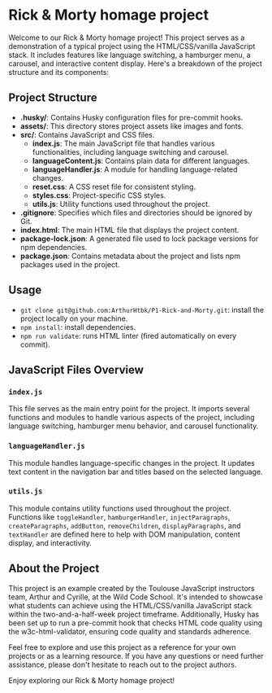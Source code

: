 # Rick & Morty homage project

Welcome to our Rick & Morty homage project! This project serves as a demonstration of a typical project using the HTML/CSS/vanilla JavaScript stack. It includes features like language switching, a hamburger menu, a carousel, and interactive content display. Here's a breakdown of the project structure and its components:

## Project Structure

- **.husky/**: Contains Husky configuration files for pre-commit hooks.
- **assets/**: This directory stores project assets like images and fonts.
- **src/**: Contains JavaScript and CSS files.
  - **index.js**: The main JavaScript file that handles various functionalities, including language switching and carousel.
  - **languageContent.js**: Contains plain data for different languages.
  - **languageHandler.js**: A module for handling language-related changes.
  - **reset.css**: A CSS reset file for consistent styling.
  - **styles.css**: Project-specific CSS styles.
  - **utils.js**: Utility functions used throughout the project.
- **.gitignore**: Specifies which files and directories should be ignored by Git.
- **index.html**: The main HTML file that displays the project content.
- **package-lock.json**: A generated file used to lock package versions for npm dependencies.
- **package.json**: Contains metadata about the project and lists npm packages used in the project.

## Usage

- `git clone git@github.com:ArthurHtbk/P1-Rick-and-Morty.git`: install the project locally on your machine.
- `npm install`: install dependencies.
- `npm run validate`: runs HTML linter (fired automatically on every commit).

## JavaScript Files Overview

### `index.js`

This file serves as the main entry point for the project. It imports several functions and modules to handle various aspects of the project, including language switching, hamburger menu behavior, and carousel functionality.

### `languageHandler.js`

This module handles language-specific changes in the project. It updates text content in the navigation bar and titles based on the selected language.

### `utils.js`

This module contains utility functions used throughout the project. Functions like `toggleHandler`, `hamburgerHandler`, `injectParagraphs`, `createParagraphs`, `addButton`, `removeChildren`, `displayParagraphs`, and `textHandler` are defined here to help with DOM manipulation, content display, and interactivity.

## About the Project

This project is an example created by the Toulouse JavaScript instructors team, Arthur and Cyrille, at the Wild Code School. It's intended to showcase what students can achieve using the HTML/CSS/vanilla JavaScript stack within the two-and-a-half-week project timeframe. Additionally, Husky has been set up to run a pre-commit hook that checks HTML code quality using the w3c-html-validator, ensuring code quality and standards adherence.

Feel free to explore and use this project as a reference for your own projects or as a learning resource. If you have any questions or need further assistance, please don't hesitate to reach out to the project authors.

Enjoy exploring our Rick & Morty homage project!
